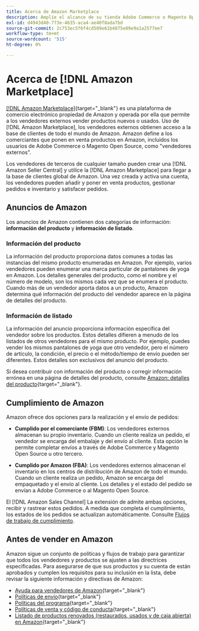 ```yaml
---
title: Acerca de Amazon Marketplace
description: Amplíe el alcance de su tienda Adobe Commerce o Magento Open Source aprovechando su catálogo de productos como listados en Amazon Marketplace.
exl-id: d4943d40-773e-4635-aca4-ae40f8ada7bd
source-git-commit: 2c753ec5f6f4cd509e61b4875e09e9a1a2577ee7
workflow-type: tm+mt
source-wordcount: '515'
ht-degree: 0%

---
```


# Acerca de [!DNL Amazon Marketplace]

[[!DNL Amazon Marketplace]](https://sell.amazon.com/){target="_blank"} es una plataforma de comercio electrónico propiedad de Amazon y operada por ella que permite a los vendedores externos vender productos nuevos o usados. Uso de [!DNL Amazon Marketplace], los vendedores externos obtienen acceso a la base de clientes de todo el mundo de Amazon. Amazon define a los comerciantes que ponen en venta productos en Amazon, incluidos los usuarios de Adobe Commerce o Magento Open Source, como &quot;vendedores externos&quot;.

Los vendedores de terceros de cualquier tamaño pueden crear una [!DNL Amazon Seller Central] y utilice la [!DNL Amazon Marketplace] para llegar a la base de clientes global de Amazon. Una vez creada y activa una cuenta, los vendedores pueden añadir y poner en venta productos, gestionar pedidos e inventario y satisfacer pedidos.

## Anuncios de Amazon

Los anuncios de Amazon contienen dos categorías de información: **información del producto** y **información de listado**.

### Información del producto

La información del producto proporciona datos comunes a todas las instancias del mismo producto enumeradas en Amazon. Por ejemplo, varios vendedores pueden enumerar una marca particular de pantalones de yoga en Amazon. Los detalles generales del producto, como el nombre y el número de modelo, son los mismos cada vez que se enumera el producto. Cuando más de un vendedor aporta datos a un producto, Amazon determina qué información del producto del vendedor aparece en la página de detalles del producto.

### Información de listado

La información del anuncio proporciona información específica del vendedor sobre los productos. Estos detalles difieren a menudo de los listados de otros vendedores para el mismo producto. Por ejemplo, puedes vender los mismos pantalones de yoga que otro vendedor, pero el número de artículo, la condición, el precio o el método/tiempo de envío pueden ser diferentes. Estos detalles son exclusivos del anuncio del producto.

Si desea contribuir con información del producto o corregir información errónea en una página de detalles del producto, consulte [Amazon: detalles del producto](https://sellercentral.amazon.com/gp/help/external/200335450){target="_blank"}.

## Cumplimiento de Amazon

Amazon ofrece dos opciones para la realización y el envío de pedidos:

- **Cumplido por el comerciante (FBM)**: Los vendedores externos almacenan su propio inventario. Cuando un cliente realiza un pedido, el vendedor se encarga del embalaje y del envío al cliente. Esta opción le permite completar envíos a través de Adobe Commerce y Magento Open Source u otro tercero.

- **Cumplido por Amazon (FBA)**: Los vendedores externos almacenan el inventario en los centros de distribución de Amazon de todo el mundo. Cuando un cliente realiza un pedido, Amazon se encarga del empaquetado y el envío al cliente. Los detalles y el estado del pedido se envían a Adobe Commerce o al Magento Open Source.

El [!DNL Amazon Sales Channel] La extensión de admite ambas opciones, recibir y rastrear estos pedidos. A medida que completa el cumplimiento, los estados de los pedidos se actualizan automáticamente. Consulte [Flujos de trabajo de cumplimiento](./fulfillment-workflows.md).

## Antes de vender en Amazon

Amazon sigue un conjunto de políticas y flujos de trabajo para garantizar que todos los vendedores y productos se ajusten a las directrices especificadas. Para asegurarse de que sus productos y su cuenta de están aprobados y cumplen los requisitos para su inclusión en la lista, debe revisar la siguiente información y directivas de Amazon:

- [Ayuda para vendedores de Amazon](https://sellercentral.amazon.com/gp/help/external/help-page.html?itemID=2&amp;language=en_US/){target="_blank"}
- [Políticas de envío](https://sellercentral.amazon.com/gp/help/external/201901620?language=en-US){target="_blank"}
- [Políticas del programa](https://sellercentral.amazon.com/gp/help/external/521?language=en-US){target="_blank"}
- [Políticas de venta y código de conducta](https://sellercentral.amazon.com/gp/help/external/1801?language=en-US){target="_blank"}
- [Listado de productos renovados (restaurados, usados y de caja abierta) en Amazon](https://sell.amazon.com/programs/renewed){target="_blank"}
